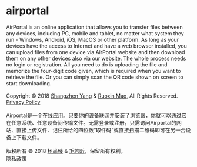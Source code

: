 # airportal
  AirPortal is an online application that allows you to transfer files between any devices, including PC, mobile and tablet, no matter what system they run - Windows, Android, iOS, MacOS or other platform. As long as your devices have the access to Internet and have a web browser installed, you can upload files from one device via AirPortal website and then download them on any other devices also via our website. The whole process needs no login or registration. All you need to do is uploading the file and memorize the four-digit code given, which is required when you want to retrieve the file. Or you can simply scan the QR code shown on screen to start downloading.
  <br/><br/>
  Copyright © 2018 [Shangzhen Yang](https://www.rthsoftware.cn/) & [Ruoxin Mao](https://www.maorx.cn/), All Rights Reserved.
  <br/>
  [Privacy Policy](https://rths.tk/privacy)
  <br/><br/>
  Airportal是一个在线应用。只要你的设备联网并安装了浏览器，你就可以通过它在任意系统、任意设备间传输文件。无需登录或注册，只需访问Airportal的网站、直接上传文件、记住所给的四位数“取件码”或直接扫描二维码即可在另一台设备上下载文件。
  <br/><br/>
  版权所有 © 2018 [杨尚臻](https://www.rthsoftware.cn/) & [毛若昕](https://www.maorx.cn/)，保留所有权利。
  <br/>
  [隐私政策](https://rths.tk/privacy)
